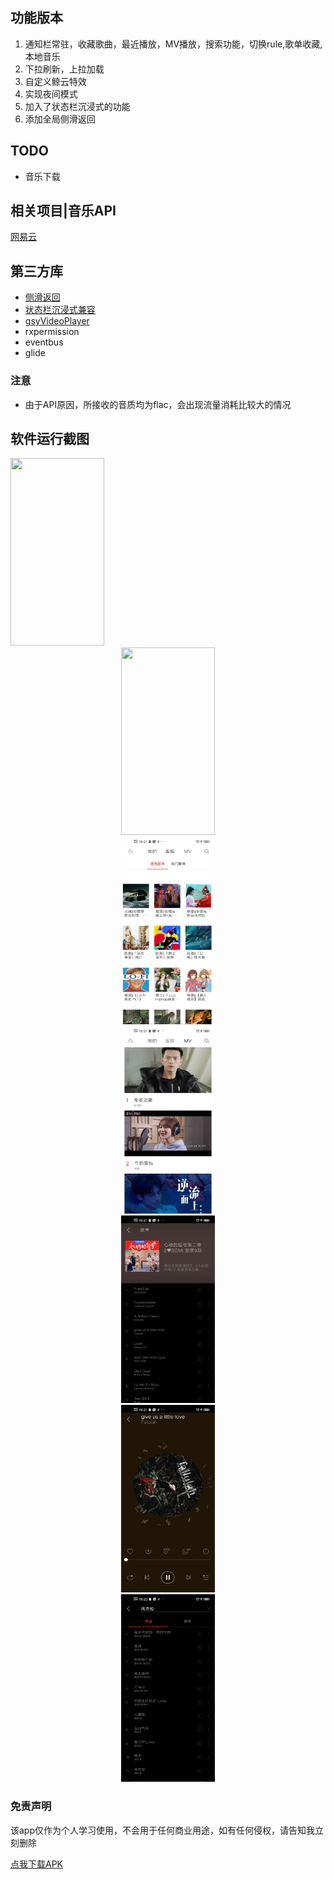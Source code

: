 ## 功能版本

1. 通知栏常驻，收藏歌曲，最近播放，MV播放，搜索功能，切换rule,歌单收藏, 本地音乐
2. 下拉刷新，上拉加载
3. 自定义鲸云特效
4. 实现夜间模式
5. 加入了状态栏沉浸式的功能 
6. 添加全局侧滑返回



## TODO

* 音乐下载

## 相关项目|音乐API

[网易云](https://messoer.github.io/mess-api-doc/#/music/netease)

## 第三方库

* [侧滑返回](https://qibilly.com/SmartSwipe-tutorial/)
* [状态栏沉浸式兼容](https://github.com/msdx/status-bar-compat)
* [gsyVideoPlayer](https://github.com/CarGuo/GSYVideoPlayer)
* rxpermission
* eventbus
* glide

### 注意

* 由于API原因，所接收的音质均为flac，会出现流量消耗比较大的情况

## 软件运行截图

<div align=start><img width="150" height="300" src="https://github.com/roger1245/Musiound/blob/master/get/gif/20190824_192545.gif"/></div>
<div align=center><img width="150" height="300" src="https://github.com/roger1245/Musiound/blob/master/get/gif/20190824_192653.gif"/></div>
<div align=center><img width="150" height="300" src="https://github.com/roger1245/Musiound/blob/master/get/gif/Screenshot_20190824_192137.jpg"/></div>
<div align=center><img width="150" height="300" src="https://github.com/roger1245/Musiound/blob/master/get/gif/Screenshot_20190824_192144.jpg"/></div>
<div align=center><img width="150" height="300" src="https://github.com/roger1245/Musiound/blob/master/get/gif/Screenshot_20190824_192153.jpg"/></div>
<div align=center><img width="150" height="300" src="https://github.com/roger1245/Musiound/blob/master/get/gif/Screenshot_20190824_192159.jpg"/></div>
<div align=center><img width="150" height="300" src="https://github.com/roger1245/Musiound/blob/master/get/gif/Screenshot_20190824_192217.jpg"/></div>




### 免责声明

该app仅作为个人学习使用，不会用于任何商业用途，如有任何侵权，请告知我立刻删除





[点我下载APK](https://github.com/roger1245/Musiound/blob/master/get/apk/app-release.apk?raw=true)


